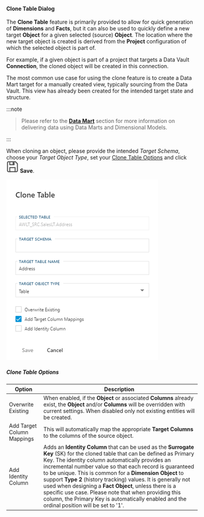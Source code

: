 #### Clone Table Dialog

The **Clone Table** feature is primarily provided to allow for quick generation of **Dimensions** and **Facts**, but it can also be used to quickly define a new target **Object** for a given selected (source) **Object**. The location where the new target object is created is derived from the **Project** configuration of which the selected object is part of.

For example, if a given object is part of a project that targets a Data Vault **Connection**, the cloned object will be created in this connection.

The most common use case for using the clone feature is to create a Data Mart target for a manually created view, typically sourcing from the Data Vault. This view has already been created for the intended target state and structure.

:::note


> Please refer to the [**Data Mart**](bimlflex-data-delivery-index) section for more information on delivering data using Data Marts and Dimensional Models.

:::


When cloning an object, please provide the intended *Target Schema*, choose your *Target Object Type*, set your [Clone Table Options](#clone-table-options) and click <img class="icon-inline" src="images/svg-icons/save.svg" /> **Save**.

![Clone Table Dialog - mtb-20-image](images/bimlflex-app-dialog-clone-table.png "Clone Table Dialog")

##### Clone Table Options

| Option                     | Description                                                                                                                                                                                                                                                           |
| -------------------------- | --------------------------------------------------------------------------------------------------------------------------------------------------------------------------------------------------------------------------------------------------------------------- |
| Overwrite Existing         | When enabled, if the **Object** or associated **Columns** already exist, the **Object** and/or **Columns** will be overridden with current settings. When disabled only not existing entities will be created.                                                        |
| Add Target Column Mappings | This will automatically map the appropriate **Target Columns** to the columns of the source object.|
| Add Identity Column        | Adds an **Identity Column** that can be used as the **Surrogate Key** (SK) for the cloned table that can be defined as Primary Key. The identity column automatically provides an incremental number value so that each record is guaranteed to be unique. This is common for a **Dimension Object** to support **Type 2** (history tracking) values. It is generally not used when designing a **Fact Object**, unless there is a specific use case. Please note that when providing this column, the Primary Key is automatically enabled and the ordinal position will be set to '1'.|
